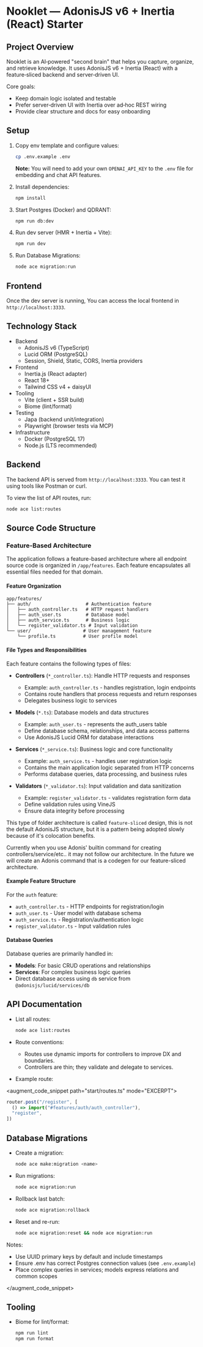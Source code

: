 # Nooklet — AdonisJS v6 + Inertia (React) Starter

## Project Overview

Nooklet is an AI‑powered "second brain" that helps you capture, organize, and retrieve knowledge. It uses AdonisJS v6 + Inertia (React) with a feature‑sliced backend and server‑driven UI.

Core goals:

- Keep domain logic isolated and testable
- Prefer server‑driven UI with Inertia over ad‑hoc REST wiring
- Provide clear structure and docs for easy onboarding

## Setup

1. Copy env template and configure values:

    ```bash
    cp .env.example .env
    ```

    **Note:** You will need to add your own `OPENAI_API_KEY` to the `.env` file for embedding and chat API features.

2. Install dependencies:

    ```bash
    npm install
    ```

3. Start Postgres (Docker) and QDRANT:

    ```bash
    npm run db:dev
    ```

4. Run dev server (HMR + Inertia + Vite):

    ```bash
    npm run dev
    ```

5. Run Database Migrations:

    ```bash
    node ace migration:run
    ```

## Frontend

Once the dev server is running, You can access the local frontend in ``http://localhost:3333``.

## Technology Stack

- Backend
  - AdonisJS v6 (TypeScript)
  - Lucid ORM (PostgreSQL)
  - Session, Shield, Static, CORS, Inertia providers
- Frontend
  - Inertia.js (React adapter)
  - React 18+
  - Tailwind CSS v4 + daisyUI
- Tooling
  - Vite (client + SSR build)
  - Biome (lint/format)
- Testing
  - Japa (backend unit/integration)
  - Playwright (browser tests via MCP)
- Infrastructure
  - Docker (PostgreSQL 17)
  - Node.js (LTS recommended)

## Backend

The backend API is served from ``http://localhost:3333``. You can test it using tools like Postman or curl.

To view the list of API routes, run:

```bash
node ace list:routes
```

## Source Code Structure

### Feature-Based Architecture

The application follows a feature-based architecture where all endpoint source code is organized in `/app/features`. Each feature encapsulates all essential files needed for that domain.

#### Feature Organization

```text
app/features/
├── auth/                    # Authentication feature
│   ├── auth_controller.ts   # HTTP request handlers
│   ├── auth_user.ts         # Database model
│   ├── auth_service.ts      # Business logic
│   └── register_validator.ts # Input validation
└── user/                   # User management feature
    └── profile.ts          # User profile model
```

#### File Types and Responsibilities

Each feature contains the following types of files:

- **Controllers** (`*_controller.ts`): Handle HTTP requests and responses
  - Example: `auth_controller.ts` - handles registration, login endpoints
  - Contains route handlers that process requests and return responses
  - Delegates business logic to services

- **Models** (`*.ts`): Database models and data structures
  - Example: `auth_user.ts` - represents the auth_users table
  - Define database schema, relationships, and data access patterns
  - Use AdonisJS Lucid ORM for database interactions

- **Services** (`*_service.ts`): Business logic and core functionality
  - Example: `auth_service.ts` - handles user registration logic
  - Contains the main application logic separated from HTTP concerns
  - Performs database queries, data processing, and business rules

- **Validators** (`*_validator.ts`): Input validation and data sanitization
  - Example: `register_validator.ts` - validates registration form data
  - Define validation rules using VineJS
  - Ensure data integrity before processing

This type of folder architecture is called `feature-sliced` design, this is not the default AdonisJS structure, but it is a pattern being adopted slowly because of it's colocation benefits.

Currently when you use Adonis' builtin command for creating controllers/service/etc.. it may not follow our architecture. In the future we will create an Adonis command that is a codegen for our feature-sliced architecture.

#### Example Feature Structure

For the `auth` feature:

- `auth_controller.ts` - HTTP endpoints for registration/login
- `auth_user.ts` - User model with database schema
- `auth_service.ts` - Registration/authentication logic
- `register_validator.ts` - Input validation rules

#### Database Queries

Database queries are primarily handled in:

- **Models**: For basic CRUD operations and relationships
- **Services**: For complex business logic queries
- Direct database access using `db` service from `@adonisjs/lucid/services/db`

## API Documentation

- List all routes:

  ```bash
  node ace list:routes
  ```

- Route conventions:
  - Routes use dynamic imports for controllers to improve DX and boundaries.
  - Controllers are thin; they validate and delegate to services.

- Example route:

<augment_code_snippet path="start/routes.ts" mode="EXCERPT">

```ts
router.post("/register", [
  () => import("#features/auth/auth_controller"),
  "register",
])
```

## Database Migrations

- Create a migration:

  ```bash
  node ace make:migration <name>
  ```

- Run migrations:

  ```bash
  node ace migration:run
  ```

- Rollback last batch:

  ```bash
  node ace migration:rollback
  ```

- Reset and re-run:

  ```bash
  node ace migration:reset && node ace migration:run
  ```

Notes:

- Use UUID primary keys by default and include timestamps
- Ensure .env has correct Postgres connection values (see `.env.example`)
- Place complex queries in services; models express relations and common scopes

</augment_code_snippet>

## Tooling

- Biome for lint/format:

    ```bash
    npm run lint
    npm run format
    ```
